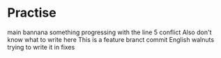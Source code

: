 # Practise
main
bannana
something
progressing with the line 5 conflict
Also don't know what to write here
This is a feature branct commit
English walnuts
trying to write it in fixes
